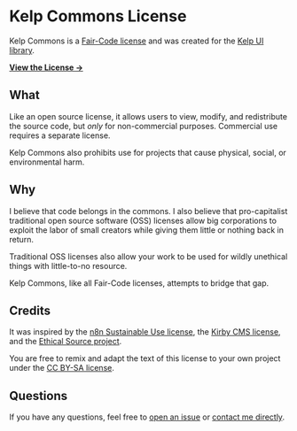 # Kelp Commons License

Kelp Commons is a [Fair-Code license](https://faircode.io) and was created for the [Kelp UI library](https://kelpui.com).

**[View the License &rarr;](https://github.com/cferdinandi/kelp-commons/blob/main/LICENSE.md)**


## What

Like an open source license, it allows users to view, modify, and redistribute the source code, but _only_ for non-commercial purposes. Commercial use requires a separate license. 

Kelp Commons also prohibits use for projects that cause physical, social, or environmental harm.


## Why

I believe that code belongs in the commons. I also believe that pro-capitalist traditional open source software (OSS) licenses allow big corporations to exploit the labor of small creators while giving them little or nothing back in return.

Traditional OSS licenses also allow your work to be used for wildly unethical things with little-to-no resource.

Kelp Commons, like all Fair-Code licenses, attempts to bridge that gap.


## Credits

It was inspired by the [n8n Sustainable Use license](https://github.com/n8n-io/n8n/blob/master/LICENSE.md), the [Kirby CMS license](https://getkirby.com/license/2025-03-18), and the [Ethical Source project](https://ethicalsource.dev).

You are free to remix and adapt the text of this license to your own project under the [CC BY-SA license](https://creativecommons.org/licenses/by-sa/4.0/).


## Questions

If you have any questions, feel free to [open an issue](https://github.com/cferdinandi/kelp-commons/issues) or [contact me directly](https://gomakethings.com).
